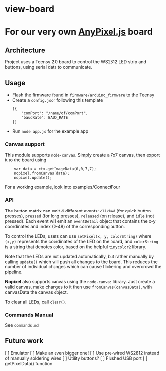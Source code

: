 # view-board
For our very own [AnyPixel.js](http://googlecreativelab.github.io/anypixel/) board
=========

## Architecture

Project uses a Teensy 2.0 board to control the WS2812 LED strip and buttons, using serial data to communicate.

## Usage

- Flash the firmware found in `firmware/arduino_firmware` to the Teensy
- Create a `config.json` following this template
	```
	[{
		"comPort": "/name/of/comPort",
		"baudRate": BAUD_RATE
	}]
	```
- Run `node app.js` for the example app

### Canvas support

This module supports `node-canvas`. Simply create a 7x7 canvas, then export it to the board using 
```
	var data = ctx.getImageData(0,0,7,7);
	nopixel.fromCanvas(data);
	nopixel.update();
```
For a working example, look into examples/ConnectFour

### API

The button matrix can emit 4 different events: `clicked` (for quick button presses), `pressed` (for long presses), `released` (on release), and `idle` (not pressed). Each event will emit an `eventDetail` object that contains the x-y coordinates and index (0-48) of the corresponding button. 

To control the LEDs, users can use `setPixel(x, y, colorString)` where `(x,y)` represents the coordinates of the LED on the board, and `colorString` is a string that denotes color, based on the helpful `tinycolor2` library. 

Note that the LEDs are not updated automatically, but rather manually by calling `update()` which will push all changes to the board. This reduces the number of individual changes which can cause flickering and overcrowd the pipeline.

__Nopixel__ also supports canvas using the `node-canvas` library. Just create a valid canvas, make changes to it then use `fromCanvas(canvasData)`, with canvasData the canvas object. 

To clear all LEDs, call `clear()`.

### Commands Manual

See `commands.md`

## Future work

[ ] Emulator
[ ] Make an even bigger one!
[ ] Use pre-wired WS2812 instead of manually soldering wires
[ ] Utility buttons?
[ ] Flushed USB port
[ ] getPixelData() function